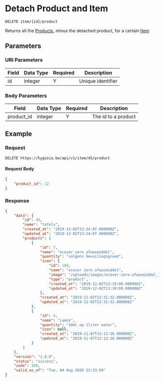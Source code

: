 # Detach Product and Item

    DELETE item/{id}/product
    
Returns all the [Products], minus the detached product, for a certain [Item]

## Parameters
### URI Parameters
Field | Data Type | Required | Description
--- | --- | --- | ---
id | integer | Y | Unique identifier

### Body Parameters
Field | Data Type | Required | Description
--- | --- | --- | ---
product_id | integer | Y | The id to a product

## Example
### Request

    DELETE https://hygieia.be/api/v1/item/45/product

#### Request Body
```json 
{
    "product_id": 12
}
```

### Response
``` json
{
    "data": {
        "id": 45,
        "name": "tafels",
        "created_at": "2019-12-02T13:24:07.000000Z",
        "updated_at": "2019-12-02T13:24:07.000000Z",
        "products": [
            {
                "id": 7,
                "name": "ecover zero afwasmiddel",
                "quantity": "volgens bevuilingsgraad",
                "icon": {
                    "id": 109,
                    "name": "ecover zero afwasmiddel",
                    "image": "/uploads/images/ecover-zero-afwasmiddel_1575289149.jfif",
                    "type": "product",
                    "created_at": "2019-12-02T13:19:09.000000Z",
                    "updated_at": "2019-12-02T13:19:09.000000Z"
                },
                "created_at": "2019-12-02T13:31:32.000000Z",
                "updated_at": "2019-12-02T13:31:32.000000Z"
            },
            {
                "id": 4,
                "name": "Lamox",
                "quantity": "10ml op 1liter water",
                "icon": null,
                "created_at": "2019-11-07T13:12:10.000000Z",
                "updated_at": "2019-11-07T13:12:10.000000Z"
            }
        ]
    },
    "version": "1.0.0",
    "status": "success",
    "code": 200,
    "valid_as_of": "Tue, 04 Aug 2020 23:33:59"
}
```

[Item]: README.md
[Products]: ../products/README.md